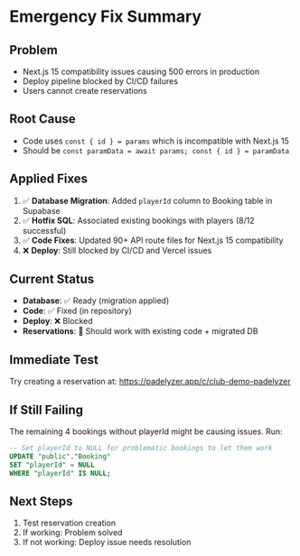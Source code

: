 # Emergency Fix Summary

## Problem
- Next.js 15 compatibility issues causing 500 errors in production
- Deploy pipeline blocked by CI/CD failures
- Users cannot create reservations

## Root Cause
- Code uses `const { id } = params` which is incompatible with Next.js 15
- Should be `const paramData = await params; const { id } = paramData`

## Applied Fixes
1. ✅ **Database Migration**: Added `playerId` column to Booking table in Supabase
2. ✅ **Hotfix SQL**: Associated existing bookings with players (8/12 successful)
3. ✅ **Code Fixes**: Updated 90+ API route files for Next.js 15 compatibility
4. ❌ **Deploy**: Still blocked by CI/CD and Vercel issues

## Current Status
- **Database**: ✅ Ready (migration applied)
- **Code**: ✅ Fixed (in repository)
- **Deploy**: ❌ Blocked
- **Reservations**: 🔄 Should work with existing code + migrated DB

## Immediate Test
Try creating a reservation at: https://padelyzer.app/c/club-demo-padelyzer

## If Still Failing
The remaining 4 bookings without playerId might be causing issues. Run:
```sql
-- Set playerId to NULL for problematic bookings to let them work
UPDATE "public"."Booking" 
SET "playerId" = NULL 
WHERE "playerId" IS NULL;
```

## Next Steps
1. Test reservation creation
2. If working: Problem solved
3. If not working: Deploy issue needs resolution